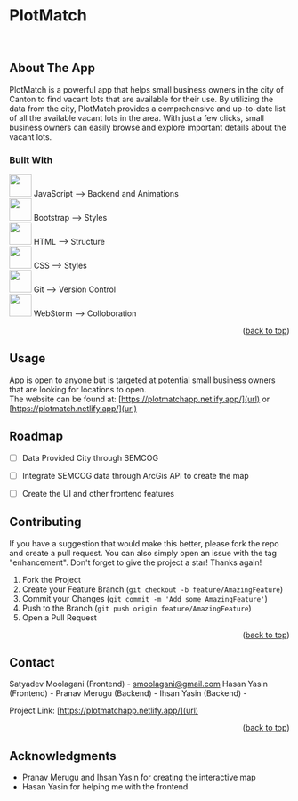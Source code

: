 <a name="readme-top"></a>

# PlotMatch

<br>


<!-- ABOUT THE PROJECT -->
## About The App


PlotMatch is a powerful app that helps small business owners in the city of Canton to find vacant lots that are available for their use. By utilizing the data from the city, PlotMatch provides a comprehensive and up-to-date list of all the available vacant lots in the area. With just a few clicks, small business owners can easily browse and explore important details about the vacant lots.

### Built With

<img height="40" src="https://user-images.githubusercontent.com/25181517/117447155-6a868a00-af3d-11eb-9cfe-245df15c9f3f.png"> JavaScript  --> Backend and Animations
<br>
<img height="40" src="https://user-images.githubusercontent.com/25181517/183898054-b3d693d4-dafb-4808-a509-bab54cf5de34.png"> Bootstrap --> Styles
<br>
<img height="40" src="https://user-images.githubusercontent.com/25181517/192158954-f88b5814-d510-4564-b285-dff7d6400dad.png"> HTML --> Structure
<br>
<img height="40" src="https://user-images.githubusercontent.com/25181517/183898674-75a4a1b1-f960-4ea9-abcb-637170a00a75.png"> CSS --> Styles
<br>
<img height="40" src="https://user-images.githubusercontent.com/25181517/192108372-f71d70ac-7ae6-4c0d-8395-51d8870c2ef0.png"> Git --> Version Control
<br>
<img height="40" src="https://user-images.githubusercontent.com/25181517/192108893-b1eed3c7-b2c4-4e1c-9e9f-c7e83637b33d.png"> WebStorm --> Colloboration
<br>
<p align="right">(<a href="#readme-top">back to top</a>)</p>


<!-- USAGE EXAMPLES -->
## Usage

App is open to anyone but is targeted at potential small business owners that are looking for locations to open.
<br>
The website can be found at: [https://plotmatchapp.netlify.app/](url) or [https://plotmatch.netlify.app/](url)  



<!-- ROADMAP -->
## Roadmap

- [ ] Data Provided City through SEMCOG
- [ ] Integrate SEMCOG data through ArcGis API to create the map
- [ ] Create the UI and other frontend features


<!-- CONTRIBUTING -->
## Contributing

If you have a suggestion that would make this better, please fork the repo and create a pull request. You can also simply open an issue with the tag "enhancement".
Don't forget to give the project a star! Thanks again!

1. Fork the Project
2. Create your Feature Branch (`git checkout -b feature/AmazingFeature`)
3. Commit your Changes (`git commit -m 'Add some AmazingFeature'`)
4. Push to the Branch (`git push origin feature/AmazingFeature`)
5. Open a Pull Request

<p align="right">(<a href="#readme-top">back to top</a>)</p>




<!-- CONTACT -->
## Contact

Satyadev Moolagani (Frontend) - smoolagani@gmail.com
Hasan Yasin (Frontend) - 
Pranav Merugu (Backend) - 
Ihsan Yasin (Backend) - 


Project Link:  [https://plotmatchapp.netlify.app/](url)

<p align="right">(<a href="#readme-top">back to top</a>)</p>



<!-- ACKNOWLEDGMENTS -->
## Acknowledgments

* []() Pranav Merugu and Ihsan Yasin for creating the interactive map
* []() Hasan Yasin for helping me with the frontend


<!-- MARKDOWN LINKS & IMAGES -->
<!-- https://www.markdownguide.org/basic-syntax/#reference-style-links -->
[contributors-shield]: https://img.shields.io/github/contributors/github_username/repo_name.svg?style=for-the-badge
[contributors-url]: https://github.com/github_username/repo_name/graphs/contributors
[license-shield]: https://img.shields.io/github/license/github_username/repo_name.svg?style=for-the-badge
[license-url]: https://github.com/github_username/repo_name/blob/master/LICENSE.txt
[linkedin-shield]: https://img.shields.io/badge/-LinkedIn-black.svg?style=for-the-badge&logo=linkedin&colorB=555
[linkedin-url]: https://www.linkedin.com/in/satyadev-moolagani-27195a257/

